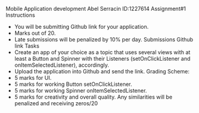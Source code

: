 Mobile Application development
Abel Serracin
ID:1227614
Assignment#1
Instructions
- You will be submitting Github link for your application.
- Marks out of 20.
- Late submissions will be penalized by 10% per day.
Submissions
 Github link
Tasks
- Create an app of your choice as a topic that uses several views
with at least a Button and Spinner with their Listeners
(setOnClickListener and onItemSelectedListener),
accordingly.
- Upload the application into Github and send the link.
Grading Scheme:
- 5 marks for UI.
- 5 marks for working Button setOnClickListener.
- 5 marks for working Spinner onItemSelectedListener.
- 5 marks for creativity and overall quality.
Any similarities will be penalized and receiving zeros/20
